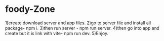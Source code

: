 # foody-Zone
1)create download server and app files.
2)go to server file and install all package- npm i.
3)then run server - npm run server.
4)then go into app and create but it is link with vite- npm run dev.
5)Enjoy.
 
